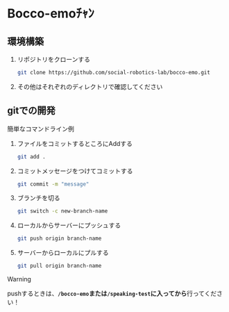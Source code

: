 # Bocco-emoﾁｬﾝ

## 環境構築

1. リポジトリをクローンする

    ``` zsh
    git clone https://github.com/social-robotics-lab/bocco-emo.git
    ```

2. その他はそれぞれのディレクトリで確認してください

## gitでの開発

簡単なコマンドライン例

1. ファイルをコミットするところにAddする

    ``` zsh
    git add .
    ```

2. コミットメッセージをつけてコミットする

    ``` zsh
    git commit -m "message"
    ```

3. ブランチを切る

    ``` zsh
    git switch -c new-branch-name
    ```

4. ローカルからサーバーにプッシュする

    ``` zsh
    git push origin branch-name
    ```

5. サーバーからローカルにプルする

    ``` zsh
    git pull origin branch-name
    ```

> [!WARNING]
> pushするときは、**`/bocco-emo`または`/speaking-test`に入ってから**行ってください！
